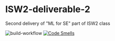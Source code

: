 # ISW2-deliverable-2
Second delivery of "ML for SE" part of ISW2 class

![build-workflow](https://github.com/tibwere/ISW2-deliverable-2/actions/workflows/build.yml/badge.svg)
[![Code Smells](https://sonarcloud.io/api/project_badges/measure?project=tibwere_ISW2-deliverable-2&metric=code_smells)](https://sonarcloud.io/summary/new_code?id=tibwere_ISW2-deliverable-2)
